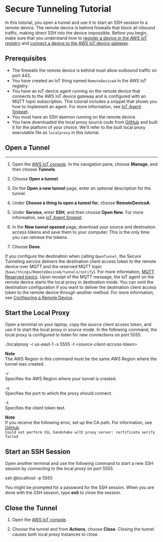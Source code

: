 # Secure Tunneling Tutorial<a name="secure-tunnel-tutorial"></a>

In this tutorial, you open a tunnel and use it to start an SSH session to a remote device\. The remote device is behind firewalls that block all inbound traffic, making direct SSH into the device impossible\. Before you begin, make sure that you understand how to [register a device in the AWS IoT registry](https://docs.aws.amazon.com/iot/latest/developerguide/register-device.html) and [connect a device to the AWS IoT device gateway](https://docs.aws.amazon.com/iot/latest/developerguide/sdk-tutorials.html)\.

## Prerequisites<a name="tunnel-prereqs"></a>
+ The firewalls the remote device is behind must allow outbound traffic on port 443\.
+ You have created an IoT thing named `RemoteDeviceA` in the AWS IoT registry\.
+ You have an IoT device agent running on the remote device that connects to the AWS IoT device gateway and is configured with an MQTT topic subscription\. This tutorial includes a snippet that shows you how to implement an agent\. For more information, see [IoT Agent Snippet](agent-snippet.md)\.
+ You must have an SSH daemon running on the remote device\.
+ You have downloaded the local proxy source code from [GitHub](https://github.com/aws-samples/aws-iot-securetunneling-localproxy) and built it for the platform of your choice\. We'll refer to the built local proxy executable file as `localproxy` in this tutorial\.

## Open a Tunnel<a name="open-tunnel"></a>

****

1. Open the [AWS IoT console](https://console.aws.amazon.com/iot/)\. In the navigation pane, choose **Manage**, and then choose **Tunnels**\.

1. Choose **Open a tunnel**\.

1. On the **Open a new tunnel** page, enter an optional description for the tunnel\.

1. Under **Choose a thing to open a tunnel for**, choose **RemoteDeviceA**\. 

1. Under **Service**, enter **SSH**, and then choose **Open New**\. For more information, see [IoT Agent Snippet](agent-snippet.md)\.

1. In the **New tunnel opened** page, download your source and destination access tokens and save them to your computer\. This is the only time you can retrieve the tokens\.

1. Choose **Done**\.

If you configure the destination when calling `OpenTunnel`, the Secure Tunneling service delivers the destination client access token to the remote device over MQTT and the reserved MQTT topic \(`$aws/things/RemoteDeviceA/tunnels/notify`\)\. For more information, [MQTT Reserved topics](https://docs.aws.amazon.com/iot/latest/developerguide/topics.html)\. Upon receipt of the MQTT message, the IoT agent on the remote device starts the local proxy in destination mode\. You can omit the destination configuration if you want to deliver the destination client access token to the remote device through another method\. For more information, see [Configuring a Remote Device](configure-remote-device.md)\.

## Start the Local Proxy<a name="start-local-proxy"></a>

Open a terminal on your laptop, copy the source client access token, and use it to start the local proxy in source mode\. In the following command, the local proxy is configured to listen for new connections on port 5555\.

\./localproxy \-r us\-east\-1 \-s 5555 \-t *<source\-client\-access\-token>*

**Note**  
The AWS Region in this command must be the same AWS Region where the tunnel was created\.

\-r  
Specifies the AWS Region where your tunnel is created\.

\-s  
Specifies the port to which the proxy should connect\.

\-t  
Specifies the client token text\.

**Note**  
If you receive the following error, set up the CA path\. For information, see [GitHub](https://github.com/aws-samples/aws-iot-securetunneling-localproxy)\.  
`Could not perform SSL handshake with proxy server: certificate verify failed`

## Start an SSH Session<a name="start-ssh-session"></a>

Open another terminal and use the following command to start a new SSH session by connecting to the local proxy on port 5555\.

ssh *<username>*@localhost \-p 5555

You might be prompted for a password for the SSH session\. When you are done with the SSH session, type **exit** to close the session\.

## Close the Tunnel<a name="close-tunnel"></a>

1. Open the [AWS IoT console](https://console.aws.amazon.com/iot/)\.

1.  Choose the tunnel and from **Actions**, choose **Close**\. Closing the tunnel causes both local proxy instances to close\.